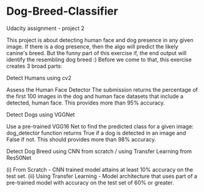 # Dog-Breed-Classifier
Udacity assignment - project 2


This project is about detecting human face and dog presence in any given image.
If there is a dog presence, then the algo will predict the likely canine's breed.
But the funny part of this exercise if, the end output will identify the resembling dog breed :)
Before we come to that, this exercise creates 3 broad parts:

Detect Humans using cv2

Assess the Human Face Detector The submission returns the percentage of the first 100 images in the dog and human face datasets that include a detected, human face.
This provides more than 95% accuracy.

Detect Dogs using VGGNet

Use a pre-trained VGG16 Net to find the predicted class for a given image: dog_detector function returns True if a dog is detected in an image and False if not.
This should provides more than 98% accuracy.

Detect Dog Breed using CNN from scratch / using Transfer Learning from Res50Net

(i) From Scratch - CNN trained model attains at least 10% accuracy on the test set.
(ii) Using Transfer Learning - Model architecture that uses part of a pre-trained model with accuracy on the test set of 60% or greater.

